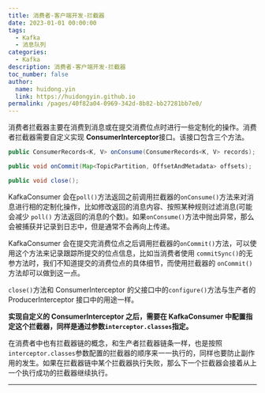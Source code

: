 ```yaml
---
title: 消费者-客户端开发-拦截器
date: 2023-01-01 00:00:00
tags:
  - Kafka
  - 消息队列
categories:
  - Kafka
description: 消费者-客户端开发-拦截器
toc_number: false
author:
  name: huidong.yin
  link: https://huidongyin.github.io
permalink: /pages/40f82a04-0969-342d-8b82-bb27281bb7e0/
---
```


消费者拦截器主要在消费到消息或在提交消费位点时进行一些定制化的操作。消费者拦截器需要自定义实现 **ConsumerInterceptor**接口。该接口包含三个方法。

```java
public ConsumerRecords<K, V> onConsume(ConsumerRecords<K, V> records);

public void onCommit(Map<TopicPartition, OffsetAndMetadata> offsets);

public void close();
```

KafkaConsumer 会在`poll()`方法返回之前调用拦截器的`onConsume()`方法来对消息进行相的定制化操作，比如修改返回的消息内容、按照某种规则过滤消息(可能会减少 `poll()` 方法返回的消息的个数)。如果`onConsume()`方法中抛出异常，那么会被捕获并记录到日志中，但是通常不会再向上传递。

KafkaConsumer 会在提交完消费位点之后调用拦截器的`onCommit()`方法，可以使用这个方法来记录跟踪所提交的位点信息，比如当消费者使用 `commitSync()`的无参方法时，我们不知道提交的消费位点的具体细节，而使用拦截器的 `onCommit()` 方法却可以做到这一点。

`close()`方法和 ConsumerInterceptor 的父接口中的`configure()`方法与生产者的 ProducerInterceptor 接口中的用途一样。

**实现自定义的 ConsumerInterceptor 之后，需要在 KafkaConsumer 中配置指定这个拦截器，同样是通过参数`interceptor.classes`指定。**

在消费者中也有拦截器链的概念，和生产者拦截器链条一样，也是按照 `interceptor.classes`参数配置的拦截器的顺序来一一执行的，同样也要防止副作用的发生。如果在拦截器链中某个拦截器执行失败，那么下一个拦截器会接着从上一个执行成功的拦截器继续执行。

---
